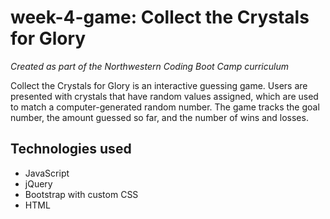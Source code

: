 # week-4-game: Collect the Crystals for Glory
_Created as part of the Northwestern Coding Boot Camp curriculum_

Collect the Crystals for Glory is an interactive guessing game. Users are presented with crystals that have random values assigned, which are used to match a computer-generated random number. The game tracks the goal number, the amount guessed so far, and the number of wins and losses.

## Technologies used
* JavaScript
* jQuery
* Bootstrap with custom CSS 
* HTML

